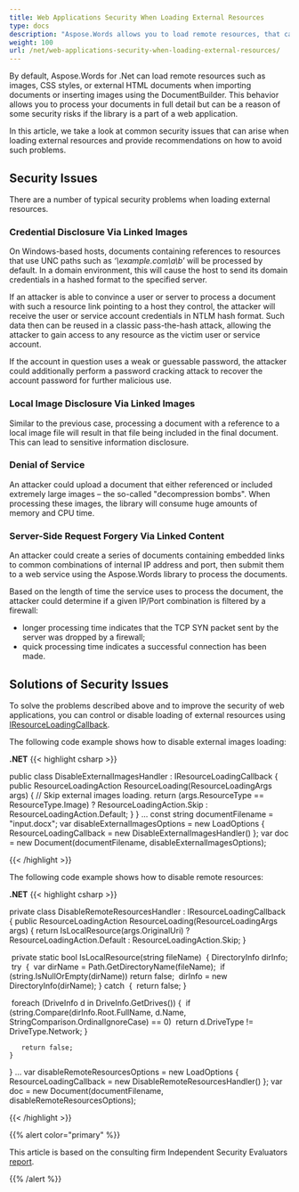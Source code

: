 ```yaml
---
title: Web Applications Security When Loading External Resources
type: docs
description: "Aspose.Words allows you to load remote resources, that can be a reason of security risks. Take a look at common security issues and their solutions."
weight: 100
url: /net/web-applications-security-when-loading-external-resources/
---
```


By default, Aspose.Words for .Net can load remote resources such as images, CSS styles, or external HTML documents when importing documents or inserting images using the DocumentBuilder. This behavior allows you to process your documents in full detail but can be a reason of some security risks if the library is a part of a web application.

In this article, we take a look at common security issues that can arise when loading external resources and provide recommendations on how to avoid such problems.

## **Security Issues**

There are a number of typical security problems when loading external resources.

### **Credential Disclosure Via Linked Images**

On Windows-based hosts, documents containing references to resources that use UNC paths such as *‘\\example.com\a\b*’ will be processed by default. In a domain environment, this will cause the host to send its domain credentials in a hashed format to the specified server.

If an attacker is able to convince a user or server to process a document with such a resource link pointing to a host they control, the attacker will receive the user or service account credentials in NTLM hash format. Such data then can be reused in a classic pass-the-hash attack, allowing the attacker to gain access to any resource as the victim user or service account.

If the account in question uses a weak or guessable password, the attacker could additionally perform a password cracking attack to recover the account password for further malicious use.

### **Local Image Disclosure Via Linked Images**

Similar to the previous case, processing a document with a reference to a local image file will result in that file being included in the final document. This can lead to sensitive information disclosure.

### **Denial of Service**

An attacker could upload a document that either referenced or included extremely large images – the so-called "decompression bombs". When processing these images, the library will consume huge amounts of memory and CPU time.

### **Server-Side Request Forgery Via Linked Content**

An attacker could create a series of documents containing embedded links to common combinations of internal IP address and port, then submit them to a web service using the Aspose.Words library to process the documents.

Based on the length of time the service uses to process the document, the attacker could determine if a given IP/Port combination is filtered by a firewall:

- longer processing time indicates that the TCP SYN packet sent by the server was dropped by a firewall;
- quick processing time indicates a successful connection has been made.

## **Solutions of Security Issues**

To solve the problems described above and to improve the security of web applications, you can control or disable loading of external resources using [IResourceLoadingCallback](https://apireference.aspose.com/words/net/aspose.words.loading/iresourceloadingcallback).

The following code example shows how to disable external images loading:

**.NET**
{{< highlight csharp >}}

public class DisableExternalImagesHandler : IResourceLoadingCallback
{
    public ResourceLoadingAction ResourceLoading(ResourceLoadingArgs args)
    {
        // Skip external images loading.
        return (args.ResourceType == ResourceType.Image)
            ? ResourceLoadingAction.Skip
            : ResourceLoadingAction.Default;
    }
}
...
const string documentFilename = "input.docx";
var disableExternalImagesOptions = new LoadOptions
{
    ResourceLoadingCallback = new DisableExternalImagesHandler()
};
var doc = new Document(documentFilename, disableExternalImagesOptions);

{{< /highlight >}}

The following code example shows how to disable remote resources:

**.NET**
{{< highlight csharp >}}

private class DisableRemoteResourcesHandler : IResourceLoadingCallback
{
    public ResourceLoadingAction ResourceLoading(ResourceLoadingArgs args)
    {
        return IsLocalResource(args.OriginalUri)
            ? ResourceLoadingAction.Default
            : ResourceLoadingAction.Skip;
    }

​	private static bool IsLocalResource(string fileName)
​	{
   	 DirectoryInfo dirInfo;
​    	try
​    	{
​        	var dirName = Path.GetDirectoryName(fileName);
​       	 if (string.IsNullOrEmpty(dirName))
​         	   return false;
​        	dirInfo = new DirectoryInfo(dirName);
   	 }
   	 catch
​    	{
​    	    return false;
   	 }

 

​    	foreach (DriveInfo d in DriveInfo.GetDrives())
   	 {
​    	    if (string.Compare(dirInfo.Root.FullName, d.Name, StringComparison.OrdinalIgnoreCase) == 0)
​       	     return d.DriveType != DriveType.Network;
   	 }

 	   return false;
	}

}
...
var disableRemoteResourcesOptions = new LoadOptions
{
    ResourceLoadingCallback = new DisableRemoteResourcesHandler()
};
var doc = new Document(documentFilename, disableRemoteResourcesOptions);

{{< /highlight >}}

{{% alert color="primary" %}}

This article is based on the consulting firm Independent Security Evaluators [report](https://auckland.dynabic.com/wiki/download/attachments/43680655/ise-aspose-report.pdf?version=1&modificationDate=1600673149000).

{{% /alert %}}
